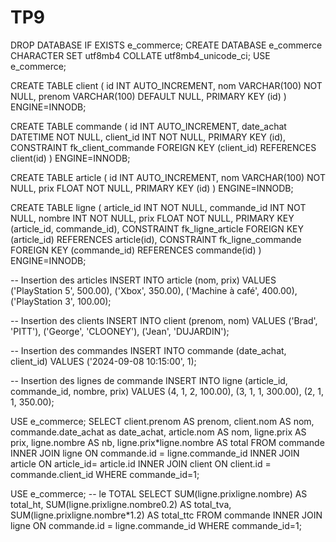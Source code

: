 # TP9

DROP DATABASE IF EXISTS e_commerce;
CREATE DATABASE e_commerce CHARACTER SET utf8mb4 COLLATE utf8mb4_unicode_ci;
USE e_commerce;

CREATE TABLE client (
  id INT AUTO_INCREMENT,
  nom VARCHAR(100) NOT NULL,
  prenom VARCHAR(100) DEFAULT NULL,
  PRIMARY KEY (id)
) ENGINE=INNODB;

CREATE TABLE commande (
  id INT AUTO_INCREMENT,
  date_achat DATETIME NOT NULL,
  client_id INT NOT NULL,
  PRIMARY KEY (id),
  CONSTRAINT fk_client_commande FOREIGN KEY (client_id) REFERENCES client(id)
) ENGINE=INNODB;

CREATE TABLE article (
  id INT AUTO_INCREMENT,
  nom VARCHAR(100) NOT NULL,
  prix FLOAT NOT NULL,
  PRIMARY KEY (id)
) ENGINE=INNODB;

CREATE TABLE ligne (
  article_id INT NOT NULL,
  commande_id INT NOT NULL,
  nombre INT NOT NULL,
  prix FLOAT NOT NULL,
  PRIMARY KEY (article_id, commande_id),
  CONSTRAINT fk_ligne_article FOREIGN KEY (article_id) REFERENCES article(id),
  CONSTRAINT fk_ligne_commande FOREIGN KEY (commande_id) REFERENCES commande(id)
) ENGINE=INNODB;

-- Insertion des articles
INSERT INTO article (nom, prix) VALUES
('PlayStation 5', 500.00),
('Xbox', 350.00),
('Machine à café', 400.00),
('PlayStation 3', 100.00);

-- Insertion des clients
INSERT INTO client (prenom, nom) VALUES
('Brad', 'PITT'),
('George', 'CLOONEY'),
('Jean', 'DUJARDIN');

-- Insertion des commandes
INSERT INTO commande (date_achat, client_id) VALUES ('2024-09-08 10:15:00', 1);

-- Insertion des lignes de commande
INSERT INTO ligne (article_id, commande_id, nombre, prix) VALUES
(4, 1, 2, 100.00),
(3, 1, 1, 300.00),
(2, 1, 1, 350.00);

USE e_commerce;
SELECT 
client.prenom AS prenom,
client.nom AS nom,
commande.date_achat as date_achat,
article.nom AS nom,
ligne.prix AS prix,
ligne.nombre AS nb,
ligne.prix*ligne.nombre AS total
FROM
commande
INNER JOIN ligne ON commande.id = ligne.commande_id
INNER JOIN article ON article_id= article.id
INNER JOIN client ON client.id = commande.client_id
WHERE commande_id=1;

USE e_commerce;
-- le TOTAL
SELECT 
 SUM(ligne.prixligne.nombre) AS total_ht,
 SUM(ligne.prixligne.nombre0.2) AS total_tva,
 SUM(ligne.prixligne.nombre*1.2) AS total_ttc
FROM
commande
INNER JOIN ligne ON commande.id = ligne.commande_id
WHERE commande_id=1;